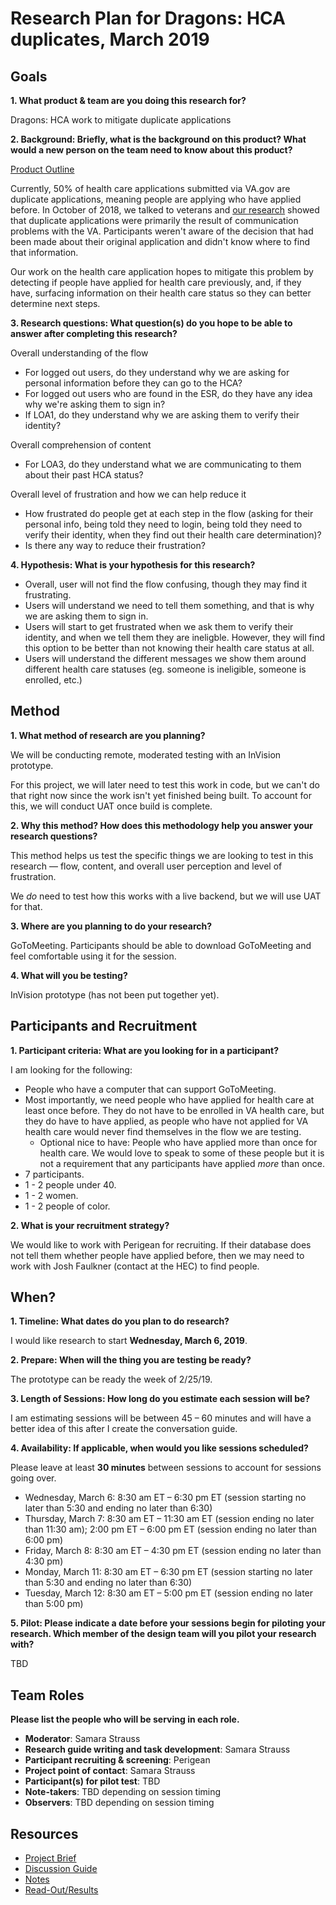 # Research Plan for Dragons: HCA duplicates, March 2019

## Goals
**1. What product & team are you doing this research for?**

Dragons: HCA work to mitigate duplicate applications

**2. Background: Briefly, what is the background on this product? What would a new person on the team need to know about this product?**

[Product Outline](https://github.com/department-of-veterans-affairs/va.gov-team/blob/master/products/health-care/application/hca-2.0/product/181023hcachanges.md)

Currently, 50% of health care applications submitted via VA.gov are duplicate applications, meaning people are applying who have applied before. In October of 2018, we talked to veterans and [our research](https://github.com/department-of-veterans-affairs/va.gov-team/tree/master/products/health-care/application/hca%202.0/research/oct-2018) showed that duplicate applications were primarily the result of communication problems with the VA. Participants weren't aware of the decision that had been made about their original application and didn't know where to find that information.

Our work on the health care application hopes to mitigate this problem by detecting if people have applied for health care previously, and, if they have, surfacing information on their health care status so they can better determine next steps.

**3. Research questions: What question(s) do you hope to be able to answer after completing this research?** 

Overall understanding of the flow
- For logged out users, do they understand why we are asking for personal information before they can go to the HCA?
- For logged out users who are found in the ESR, do they have any idea why we're asking them to sign in?
- If LOA1, do they understand why we are asking them to verify their identity?

Overall comprehension of content

- For LOA3, do they understand what we are communicating to them about their past HCA status?

Overall level of frustration and how we can help reduce it

- How frustrated do people get at each step in the flow (asking for their personal info, being told they need to login, being told they need to verify their identity, when they find out their health care determination)?
- Is there any way to reduce their frustration?

**4. Hypothesis: What is your hypothesis for this research?** 

- Overall, user will not find the flow confusing, though they may find it frustrating.
- Users will understand we need to tell them something, and that is why we are asking them to sign in.
- Users will start to get frustrated when we ask them to verify their identity, and when we tell them they are ineligble. However, they will find this option to be better than not knowing their health care status at all.
- Users will understand the different messages we show them around different health care statuses (eg. someone is ineligible, someone is enrolled, etc.)

## Method
**1.	What method of research are you planning?** 

We will be conducting remote, moderated testing with an InVision prototype.

For this project, we will later need to test this work in code, but we can't do that right now since the work isn't yet finished being built. To account for this, we will conduct UAT once build is complete.
  
**2.	Why this method? How does this methodology help you answer your research questions?**

This method helps us test the specific things we are looking to test in this research — flow, content, and overall user perception and level of frustration.

We *do* need to test how this works with a live backend, but we will use UAT for that.

**3.	Where are you planning to do your research?**

GoToMeeting. Participants should be able to download GoToMeeting and feel comfortable using it for the session.

**4.	What will you be testing?**

InVision prototype (has not been put together yet).

## Participants and Recruitment

**1.	Participant criteria: What are you looking for in a participant?**

I am looking for the following:

- People who have a computer that can support GoToMeeting.
- Most importantly, we need people who have applied for health care at least once before. They do not have to be enrolled in VA health care, but they do have to have applied, as people who have not applied for VA health care would never find themselves in the flow we are testing.
  - Optional nice to have: People who have applied more than once for health care. We would love to speak to some of these people but it is not a requirement that any participants have applied *more* than once.
- 7 participants.
- 1 - 2 people under 40.
- 1 - 2 women.
- 1 - 2 people of color.

**2.	What is your recruitment strategy?** 

We would like to work with Perigean for recruiting. If their database does not tell them whether people have applied before, then we may need to work with Josh Faulkner (contact at the HEC) to find people.

## When? 

**1. Timeline: What dates do you plan to do research?** 

I would like research to start **Wednesday, March 6, 2019**.

**2. Prepare: When will the thing you are testing be ready?**

The prototype can be ready the week of 2/25/19.

**3. Length of Sessions: How long do you estimate each session will be?**

I am estimating sessions will be between 45 – 60 minutes and will have a better idea of this after I create the conversation guide.

**4.	Availability: If applicable, when would you like sessions scheduled?**

Please leave at least **30 minutes** between sessions to account for sessions going over.

- Wednesday, March 6: 8:30 am ET – 6:30 pm ET (session starting no later than 5:30 and ending no later than 6:30)
- Thursday, March 7: 8:30 am ET – 11:30 am ET (session ending no later than 11:30 am); 2:00 pm ET – 6:00 pm ET (session ending no later than 6:00 pm)
- Friday, March 8: 8:30 am ET – 4:30 pm ET (session ending no later than 4:30 pm)
- Monday, March 11: 8:30 am ET – 6:30 pm ET (session starting no later than 5:30 and ending no later than 6:30)
- Tuesday, March 12: 8:30 am ET – 5:00 pm ET (session ending no later than 5:00 pm)

**5.	Pilot: Please indicate a date before your sessions begin for piloting your research. Which member of the design team will you pilot your research with?**

TBD

## Team Roles

**Please list the people who will be serving in each role.**

- **Moderator**: Samara Strauss
- **Research guide writing and task development**: Samara Strauss
- **Participant recruiting & screening**: Perigean
- **Project point of contact**: Samara Strauss
- **Participant(s) for pilot test**: TBD
- **Note-takers**: TBD depending on session timing
- **Observers**: TBD depending on session timing

## Resources
- [Project Brief](https://github.com/department-of-veterans-affairs/va.gov-team/blob/master/products/health-care/application/hca-2.0/product/181023hcachanges.md)
- [Discussion Guide](https://github.com/department-of-veterans-affairs/va.gov-team/blob/master/products/health-care/application/hca-2.0/research/user-testing/mar-2019/conversation-guide.md)
- [Notes](https://github.com/department-of-veterans-affairs/va.gov-team/tree/master/products/health-care/application/hca-2.0/research/user-testing/mar-2019)
- [Read-Out/Results](https://github.com/department-of-veterans-affairs/va.gov-team/blob/master/products/health-care/application/hca-2.0/research/user-testing/mar-2019/research-summary.md)
